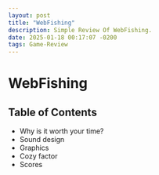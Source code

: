 ```yaml
---
layout: post
title: "WebFishing"
description: Simple Review Of WebFishing.
date: 2025-01-18 00:17:07 -0200
tags: Game-Review
---
```


# WebFishing

## Table of Contents
* Why is it worth your time?
* Sound design
* Graphics
* Cozy factor
* Scores

